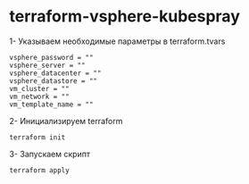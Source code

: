 # terraform-vsphere-kubespray

1- Указываем необходимые параметры в terraform.tvars
```vsphere_user = ""
vsphere_password = ""
vsphere_server = ""
vsphere_datacenter = ""
vsphere_datastore = ""
vm_cluster = ""
vm_network = ""
vm_template_name = ""
```
2- Инициализируем terraform
```
terraform init
```
3- Запускаем скрипт
```
terraform apply
```
